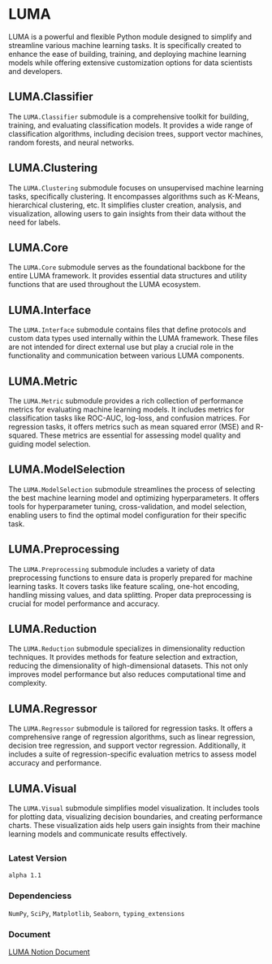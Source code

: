 # LUMA
<!-- ------------------ -->
LUMA is a powerful and flexible Python module designed to simplify and streamline 
various machine learning tasks. It is specifically created to enhance the ease of 
building, training, and deploying machine learning models while offering extensive 
customization options for data scientists and developers.


## LUMA.Classifier
<!-- ------------------- -->
The `LUMA.Classifier` submodule is a comprehensive toolkit for building, training,
and evaluating classification models. It provides a wide range of classification algorithms, 
including decision trees, support vector machines, random forests, and neural networks.

## LUMA.Clustering
<!-- ------------------- -->
The `LUMA.Clustering` submodule focuses on unsupervised machine learning tasks, 
specifically clustering. It encompasses algorithms such as K-Means, hierarchical clustering, etc. It simplifies cluster 
creation, analysis, and visualization, allowing users to gain insights from their data without the need for labels.

## LUMA.Core
<!-- ------------- -->
The `LUMA.Core` submodule serves as the foundational backbone for the entire LUMA framework. 
It provides essential data structures and utility functions that are used throughout the LUMA ecosystem.

## LUMA.Interface
<!-- ------------------ -->
The `LUMA.Interface` submodule contains files that define protocols and custom data types used internally within the LUMA 
framework. These files are not intended for direct external use but play a crucial role in the functionality and 
communication between various LUMA components.

## LUMA.Metric
<!-- --------------- -->
The `LUMA.Metric` submodule provides a rich collection of performance metrics for evaluating 
machine learning models. It includes metrics for classification tasks like ROC-AUC, log-loss, 
and confusion matrices. For regression tasks, it offers metrics such as mean squared error (MSE) 
and R-squared. These metrics are essential for assessing model quality and guiding model selection.

## LUMA.ModelSelection
<!-- ----------------------- -->
The `LUMA.ModelSelection` submodule streamlines the process of selecting the best machine learning 
model and optimizing hyperparameters. It offers tools for hyperparameter tuning, cross-validation, 
and model selection, enabling users to find the optimal model configuration for their specific task.

## LUMA.Preprocessing
<!-- ---------------------- -->
The `LUMA.Preprocessing` submodule includes a variety of data preprocessing functions to ensure data 
is properly prepared for machine learning tasks. It covers tasks like feature scaling, one-hot encoding, 
handling missing values, and data splitting. Proper data preprocessing is crucial for model performance 
and accuracy.

## LUMA.Reduction
<!-- --------------------- -->
The `LUMA.Reduction` submodule specializes in dimensionality reduction techniques. It provides methods 
for feature selection and extraction, reducing the dimensionality of high-dimensional datasets. 
This not only improves model performance but also reduces computational time and complexity.

## LUMA.Regressor
<!-- ------------------ -->
The `LUMA.Regressor` submodule is tailored for regression tasks. It offers a comprehensive range of 
regression algorithms, such as linear regression, decision tree regression, and support vector regression. 
Additionally, it includes a suite of regression-specific evaluation metrics to assess model 
accuracy and performance.

## LUMA.Visual
<!-- ------------------- -->
The `LUMA.Visual` submodule simplifies model visualization. It includes tools for plotting data,
visualizing decision boundaries, and creating performance charts. These visualization aids help 
users gain insights from their machine learning models and communicate results effectively.
##

### Latest Version
`alpha 1.1`

### Dependenciess
`NumPy`, `SciPy`, `Matplotlib`, `Seaborn`, `typing_extensions`

### Document
[LUMA Notion Document](https://lumerico284.notion.site/Machine-Learning-76330376b0e64cc1b95874c469aeb327?pvs=4)
